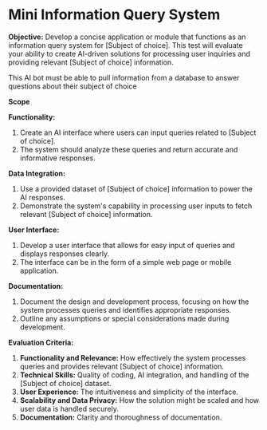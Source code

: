 # **Mini Information Query System**

**Objective:** Develop a concise application or module that functions as an information query system for [Subject of choice]. This test will evaluate your ability to create AI-driven solutions for processing user inquiries and providing relevant [Subject of choice] information.

This AI bot must be able to pull information from a database to answer questions about their subject of choice

**Scope**

**Functionality:**

1. Create an AI interface where users can input queries related to [Subject of choice].
2. The system should analyze these queries and return accurate and informative responses.

**Data Integration:**

1. Use a provided dataset of [Subject of choice] information to power the AI responses.
2. Demonstrate the system's capability in processing user inputs to fetch relevant [Subject of choice] information.

**User Interface:**

1. Develop a user interface that allows for easy input of queries and displays responses clearly.
2. The interface can be in the form of a simple web page or mobile application.

**Documentation:**

1. Document the design and development process, focusing on how the system processes queries and identifies appropriate responses.
2. Outline any assumptions or special considerations made during development.

**Evaluation Criteria:**

1. **Functionality and Relevance:** How effectively the system processes queries and provides relevant [Subject of choice] information.
2. **Technical Skills:** Quality of coding, AI integration, and handling of the [Subject of choice] dataset.
3. **User Experience:** The intuitiveness and simplicity of the interface.
4. **Scalability and Data Privacy:** How the solution might be scaled and how user data is handled securely.
5. **Documentation:** Clarity and thoroughness of documentation.